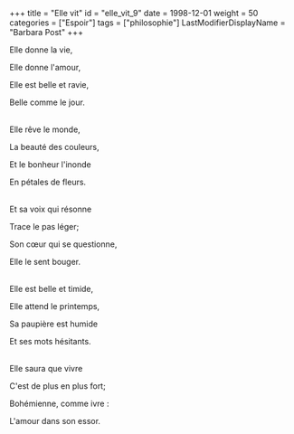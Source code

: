 +++
title = "Elle vit"
id = "elle_vit_9"
date = 1998-12-01
weight = 50
categories = ["Espoir"]
tags = ["philosophie"]
LastModifierDisplayName = "Barbara Post"
+++

Elle donne la vie,

Elle donne l'amour,

Elle est belle et ravie,

Belle comme le jour.

 \
Elle rêve le monde,

La beauté des couleurs,

Et le bonheur l'inonde

En pétales de fleurs.

 \
Et sa voix qui résonne

Trace le pas léger;

Son cœur qui se questionne,

Elle le sent bouger.

 \
Elle est belle et timide,

Elle attend le printemps,

Sa paupière est humide

Et ses mots hésitants.

 \
Elle saura que vivre

C'est de plus en plus fort;

Bohémienne, comme ivre :

L'amour dans son essor.
